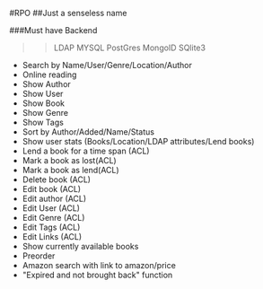 #RPO
##Just a senseless name

###Must have
Backend
>	>	LDAP
>	>	MYSQL
>	>	PostGres
>	>	MongoID
>	>	SQlite3

- Search by Name/User/Genre/Location/Author
- Online reading
- Show Author 
- Show User
- Show Book 
- Show Genre
- Show Tags
- Sort by Author/Added/Name/Status
- Show user stats (Books/Location/LDAP attributes/Lend books)
- Lend a book for a time span (ACL)
- Mark a book as lost(ACL)
- Mark a book as lend(ACL)
- Delete book (ACL)
- Edit book (ACL)
- Edit author (ACL)
- Edit User (ACL)
- Edit Genre (ACL)
- Edit Tags (ACL)
- Edit Links (ACL)
- Show currently available books
- Preorder
- Amazon search with link to amazon/price
- "Expired and not brought back" function